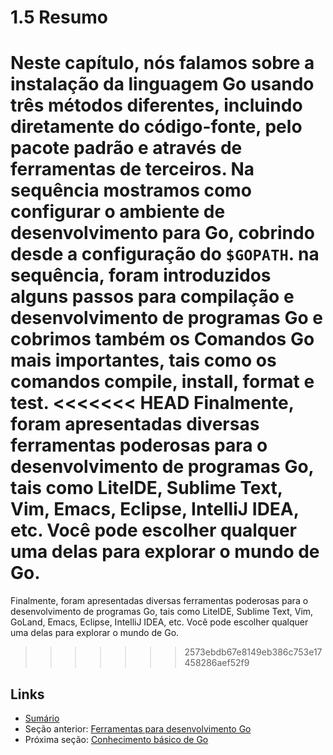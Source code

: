 # 1.5 Resumo

Neste capítulo, nós falamos sobre a instalação da linguagem Go usando três métodos diferentes, incluindo diretamente do código-fonte, pelo pacote padrão e através de ferramentas de terceiros.
Na sequência mostramos como configurar o ambiente de desenvolvimento para Go, cobrindo desde a configuração do `$GOPATH`. na sequência, foram introduzidos alguns passos para compilação e desenvolvimento de programas Go e cobrimos também os Comandos Go mais importantes, tais como os comandos compile, install, format e test.
<<<<<<< HEAD
Finalmente, foram apresentadas diversas ferramentas poderosas para o desenvolvimento de programas Go, tais como LiteIDE, Sublime Text, Vim, Emacs, Eclipse, IntelliJ IDEA, etc. Você pode escolher qualquer uma delas para explorar o mundo de Go.
=======
Finalmente, foram apresentadas diversas ferramentas poderosas para o desenvolvimento de programas Go, tais como LiteIDE, Sublime Text, Vim, GoLand, Emacs, Eclipse, IntelliJ IDEA, etc. Você pode escolher qualquer uma delas para explorar o mundo de Go.
>>>>>>> 2573ebdb67e8149eb386c753e17458286aef52f9

## Links

- [Sumário](preface.md)
- Seção anterior: [Ferramentas para desenvolvimento Go](01.4.md)
- Próxima seção: [Conhecimento básico de Go](02.0.md)
